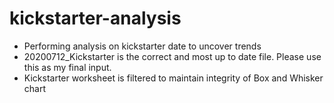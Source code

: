 # kickstarter-analysis
* Performing analysis on kickstarter date to uncover trends
* 20200712_Kickstarter is the correct and most up to date file. Please use this as my final input.
* Kickstarter worksheet is filtered to maintain integrity of Box and Whisker chart
